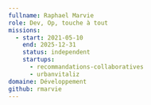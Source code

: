 ```yaml
---
fullname: Raphael Marvie
role: Dev, Op, touche à tout
missions:
  - start: 2021-05-10
    end: 2025-12-31
    status: independent
    startups:
      - recommandations-collaboratives
      - urbanvitaliz
domaine: Développement
github: rmarvie
---
```

